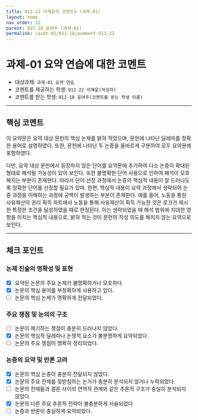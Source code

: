 ```yaml
---
title: 011-22 이재윤의 코멘트b (과제-01) 
layout: home
nav_order: 22
parent: 011-18 윤여주 (과제-01)
permalink: /asmt-01/011-18/aomment-011-22
---
```


# 과제-01 요약 연습에 대한 코멘트

- 대상과제: `과제-01 요약 연습`
- 코멘트를 제공하는 학생: `011-22 이재윤(작성자)` 
- 코멘트를 받는 학생: `011-18 윤여주(코멘트를 받는 학생 이름)` 

---

## 핵심 코멘트

이 요약문은 요약 대상 문헌의 핵심 논제를 밝혀 적었으며, 문헌에 나타난 딜레마를 정확한 용어로 설명하였다. 또한, 문헌에 나타난 두 논증을 올바르게 구분하여 모두 요약문에 포함하였다.

다만, 요약 대상 문헌에서 등장하지 않은 단어를 요약문에 추가하여 다소 논증이 확대된 형태로 해석될 가능성이 있어 보인다. 또한 불명확한 단어 사용으로 인하여 해석이 모호해지는 부분이 존재한다. 따라서 단어 선정 과정에서 논증의 핵심적 내용이 잘 드러나도록 정확한 단어를 선정할 필요가 있따. 한편, 핵심적 내용이 요약 과정에서 생략되어 논증 과정을 이해하는 과정에 공백이 발생하는 부분이 존재한다. 예를 들어, 노동을 통한 사유재산의 권리 획득 파트에서 노동을 통해 사유재산이 획득 가능한 것은 로크가 제시한 특정한 조건을 달성하였을 때로 한정된다. 이는 생략되었을 때 해석 범위에 지대한 영향을 미치는 핵심적 내용으로, 밝혀 적는 것이 문헌의 작성 의도를 해치치 않는 요약으로 보인다.

---

## 체크 포인트

### 논제 진술의 명확성 및 표현  
- [x] 요약된 논문의 주요 논제가 불명확하거나 모호하다.  
- [x] 논문의 핵심 용어를 부정확하게 사용하고 있다.  
- [ ] 논문의 핵심 논제가 명확하게 전달되었다.  

### 주요 쟁점 및 논의의 구조  
- [ ] 논문이 제기하는 쟁점이 충분히 드러나지 않았다.  
- [x] 논문의 핵심적 딜레마나 논쟁적 요소가 불분명하게 요약되었다.  
- [ ] 논문의 주요 쟁점이 명확히 정리되었다.  

### 논증의 요약 및 반론 고려  
- [x] 논문의 핵심 논증이 충분히 전달되지 않았다.  
- [x] 논문의 주요 전제를 뒷받침하는 논거가 충분히 분석되지 않거나 누락되었다.  
- [ ] 논문의 전제들과 결론 사이의 연역적 관계와 같은 추론적 구조가 충실히 분석되지 않았다.  
- [x] 논문의 다른 주요 추론적 전략이 불충분하게 서술되었다.
- [ ] 논증과 반론이 충실하게 요약되었다. 